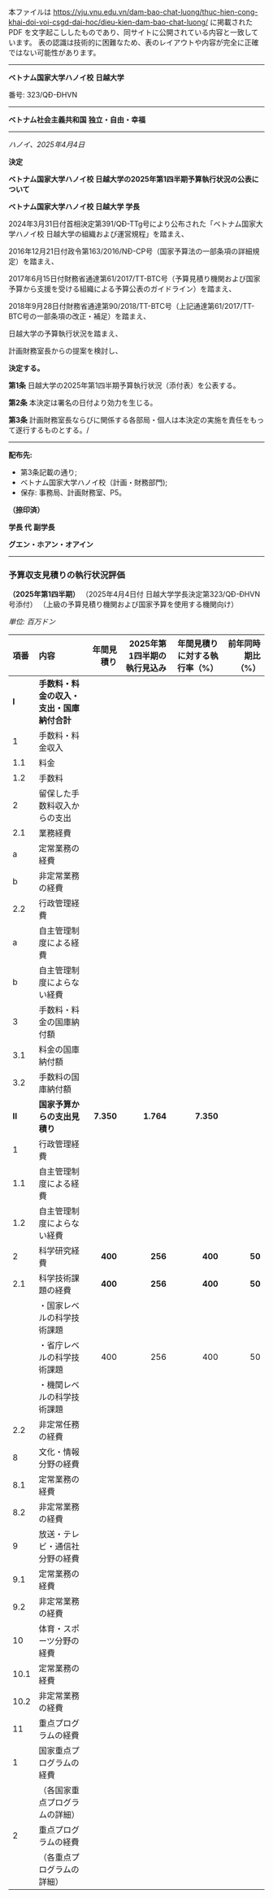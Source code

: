 本ファイルは https://vju.vnu.edu.vn/dam-bao-chat-luong/thuc-hien-cong-khai-doi-voi-csgd-dai-hoc/dieu-kien-dam-bao-chat-luong/ に掲載された PDF を文字起こししたものであり、同サイトに公開されている内容と一致しています。
表の認識は技術的に困難なため、表のレイアウトや内容が完全に正確ではない可能性があります。

---

**ベトナム国家大学ハノイ校**
**日越大学**

番号: 323/QĐ-ĐHVN

---

**ベトナム社会主義共和国**
**独立・自由・幸福**

---

*ハノイ、2025年4月4日*

**決定**

**ベトナム国家大学ハノイ校 日越大学の2025年第1四半期予算執行状況の公表について**

**ベトナム国家大学ハノイ校 日越大学 学長**

2024年3月31日付首相決定第391/QĐ-TTg号により公布された「ベトナム国家大学ハノイ校 日越大学の組織および運営規程」を踏まえ、

2016年12月21日付政令第163/2016/NĐ-CP号（国家予算法の一部条項の詳細規定）を踏まえ、

2017年6月15日付財務省通達第61/2017/TT-BTC号（予算見積り機関および国家予算から支援を受ける組織による予算公表のガイドライン）を踏まえ、

2018年9月28日付財務省通達第90/2018/TT-BTC号（上記通達第61/2017/TT-BTC号の一部条項の改正・補足）を踏まえ、

日越大学の予算執行状況を踏まえ、

計画財務室長からの提案を検討し、

**決定する。**

**第1条** 日越大学の2025年第1四半期予算執行状況（添付表）を公表する。

**第2条** 本決定は署名の日付より効力を生じる。

**第3条** 計画財務室長ならびに関係する各部局・個人は本決定の実施を責任をもって遂行するものとする。/

---

**配布先:**
- 第3条記載の通り;
- ベトナム国家大学ハノイ校（計画・財務部門);
- 保存: 事務局、計画財務室、P5。

**（捺印済）**

**学長 代**
**副学長**

**グエン・ホアン・オアイン**

---

### **予算収支見積りの執行状況評価**
**（2025年第1四半期）**
（2025年4月4日付 日越大学学長決定第323/QĐ-ĐHVN号添付）
（上級の予算見積り機関および国家予算を使用する機関向け）

*単位: 百万ドン*

| 項番 | 内容 | 年間見積り | 2025年第1四半期の執行見込み | 年間見積りに対する執行率（%） | 前年同時期比（%） |
| :--- | :--- | ---: | ---: | ---: | ---: |
| **I** | **手数料・料金の収入・支出・国庫納付合計** | | | | |
| 1 | 手数料・料金収入 | | | | |
| 1.1 | 料金 | | | | |
| 1.2 | 手数料 | | | | |
| 2 | 留保した手数料収入からの支出 | | | | |
| 2.1 | 業務経費 | | | | |
| a | 定常業務の経費 | | | | |
| b | 非定常業務の経費 | | | | |
| 2.2 | 行政管理経費 | | | | |
| a | 自主管理制度による経費 | | | | |
| b | 自主管理制度によらない経費 | | | | |
| 3 | 手数料・料金の国庫納付額 | | | | |
| 3.1 | 料金の国庫納付額 | | | | |
| 3.2 | 手数料の国庫納付額 | | | | |
| **II** | **国家予算からの支出見積り** | **7.350** | **1.764** | **7.350** | |
| 1 | 行政管理経費 | | | | |
| 1.1 | 自主管理制度による経費 | | | | |
| 1.2 | 自主管理制度によらない経費 | | | | |
| 2 | 科学研究経費 | **400** | **256** | **400** | **50** |
| 2.1 | 科学技術課題の経費 | **400** | **256** | **400** | **50** |
| | ・国家レベルの科学技術課題 | | | | |
| | ・省庁レベルの科学技術課題 | 400 | 256 | 400 | 50 |
| | ・機関レベルの科学技術課題 | | | | |
| 2.2 | 非定常任務の経費 | | | | |
| 8 | 文化・情報分野の経費 | | | | |
| 8.1 | 定常業務の経費 | | | | |
| 8.2 | 非定常業務の経費 | | | | |
| 9 | 放送・テレビ・通信社分野の経費 | | | | |
| 9.1 | 定常業務の経費 | | | | |
| 9.2 | 非定常業務の経費 | | | | |
| 10 | 体育・スポーツ分野の経費 | | | | |
| 10.1 | 定常業務の経費 | | | | |
| 10.2 | 非定常業務の経費 | | | | |
| 11 | 重点プログラムの経費 | | | | |
| 1 | 国家重点プログラムの経費 | | | | |
| | （各国家重点プログラムの詳細） | | | | |
| 2 | 重点プログラムの経費 | | | | |
| | （各重点プログラムの詳細） | | | | |
